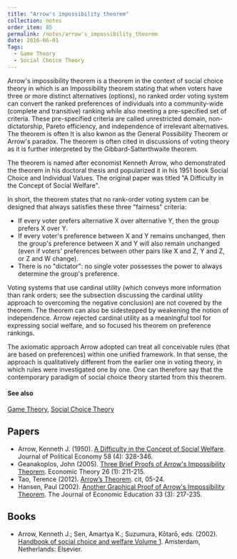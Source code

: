 ```yaml
---
title: "Arrow's impossibility theorem"
collection: notes
order_item: 85
permalink: /notes/arrow's_impossibility_theorem
date: 2016-06-01
Tags:
  - Game Theory
  - Social Choice Theory
---
```


Arrow's impossibility theorem is a theorem in the context of social choice theory in which is an Impossibility theorem stating that when voters have three or more distinct alternatives (options), no ranked order voting system can convert the ranked preferences of individuals into a community-wide (complete and transitive) ranking while also meeting a pre-specified set of criteria. These pre-specified criteria are called unrestricted domain, non-dictatorship, Pareto efficiency, and independence of irrelevant alternatives. The theorem is often
It is also kwnon as the General Possibility Theorem or Arrow's paradox. The theorem is often cited in discussions of voting theory as it is further interpreted by the Gibbard-Satterthwaite theorem.

The theorem is named after economist Kenneth Arrow, who demonstrated the theorem in his doctoral thesis and popularized it in his 1951 book Social Choice and Individual Values. The original paper was titled "A Difficulty in the Concept of Social Welfare".

In short, the theorem states that no rank-order voting system can be designed that always satisfies these three "fairness" criteria:
* If every voter prefers alternative X over alternative Y, then the group prefers X over Y.
* If every voter's preference between X and Y remains unchanged, then the group's preference between X and Y will also remain unchanged (even if voters' preferences between other pairs like X and Z, Y and Z, or Z and W change).
* There is no "dictator": no single voter possesses the power to always determine the group's preference.

Voting systems that use cardinal utility (which conveys more information than rank orders; see the subsection discussing the cardinal utility approach to overcoming the negative conclusion) are not covered by the theorem. The theorem can also be sidestepped by weakening the notion of independence. Arrow rejected cardinal utility as a meaningful tool for expressing social welfare, and so focused his theorem on preference rankings.

The axiomatic approach Arrow adopted can treat all conceivable rules (that are based on preferences) within one unified framework. In that sense, the approach is qualitatively different from the earlier one in voting theory, in which rules were investigated one by one. One can therefore say that the contemporary paradigm of social choice theory started from this theorem.


#### See also
[Game Theory](/notes/game_theory), [Social Choice Theory](/notes/social_choice_theory)




## Papers
* Arrow, Kenneth J. (1950). [A Difficulty in the Concept of Social Welfare](https://web.archive.org/web/20110720090207/http://gatton.uky.edu/Faculty/hoytw/751/articles/arrow.pdf). Journal of Political Economy 58 (4): 328-346.
* Geanakoplos, John (2005). [Three Brief Proofs of Arrow's Impossibility Theorem](https://web.archive.org/web/20111223062926/http://cowles.econ.yale.edu/P/cd/d11a/d1123-r3.pdf). Economic Theory 26 (1): 211-215.
* Tao, Terence (2012). [Arrow’s Theorem](https://www.math.ucla.edu/~tao/arrow.pdf). cit, 05-24.
* Hansen, Paul (2002). [Another Graphical Proof of Arrow's Impossibility Theorem](http://www.otago.ac.nz/economics/otago123843.pdf). The Journal of Economic Education 33 (3): 217-235.


## Books
* Arrow, Kenneth J.; Sen, Amartya K.; Suzumura, Kōtarō, eds. (2002). [Handbook of social choice and welfare Volume 1](https://www.goodreads.com/book/show/1152328.Handbook_Of_Social_Choice_And_Welfare). Amsterdam, Netherlands: Elsevier.


